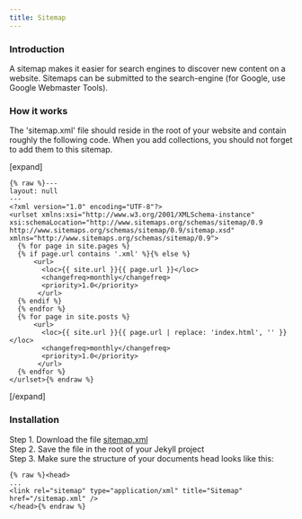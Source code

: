 ```yaml
---
title: Sitemap
---
```


### Introduction

A sitemap makes it easier for search engines to discover new content on a website. Sitemaps can be submitted to the search-engine (for Google, use Google Webmaster Tools).

### How it works

The 'sitemap.xml' file should reside in the root of your website and contain roughly the following code. When you add collections, you should not forget to add them to this sitemap.

[expand]

```
{% raw %}---
layout: null
---
<?xml version="1.0" encoding="UTF-8"?>
<urlset xmlns:xsi="http://www.w3.org/2001/XMLSchema-instance" xsi:schemaLocation="http://www.sitemaps.org/schemas/sitemap/0.9 http://www.sitemaps.org/schemas/sitemap/0.9/sitemap.xsd" xmlns="http://www.sitemaps.org/schemas/sitemap/0.9">
  {% for page in site.pages %}
  {% if page.url contains '.xml' %}{% else %}
      <url>
        <loc>{{ site.url }}{{ page.url }}</loc>
        <changefreq>monthly</changefreq>
        <priority>1.0</priority>
       </url>
  {% endif %}
  {% endfor %}
  {% for page in site.posts %}
      <url>
        <loc>{{ site.url }}{{ page.url | replace: 'index.html', '' }}</loc>
        <changefreq>monthly</changefreq>
        <priority>1.0</priority>
       </url>
  {% endfor %}
</urlset>{% endraw %}
```

[/expand]

### Installation

Step 1. Download the file [sitemap.xml](https://raw.githubusercontent.com/jhvanderschee/jekyllcodex/gh-pages/sitemap.xml)
<br />Step 2. Save the file in the root of your Jekyll project
<br />Step 3. Make sure the structure of your documents head looks like this:

```
{% raw %}<head>
...
<link rel="sitemap" type="application/xml" title="Sitemap" href="/sitemap.xml" />
</head>{% endraw %}
```